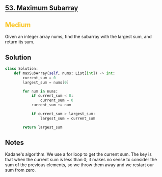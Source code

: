 ## [53. Maximum Subarray](https://leetcode.com/problems/maximum-subarray/)

<h2 style="color:#fac31d">Medium</h2>
Given an integer array nums, find the subarray with the largest sum, and return its sum.

## Solution
```python
class Solution:
    def maxSubArray(self, nums: List[int]) -> int:
        current_sum = 0
        largest_sum = nums[0]

        for num in nums:
            if current_sum < 0:
                current_sum = 0
            current_sum += num

            if current_sum > largest_sum:
                largest_sum = current_sum

        return largest_sum
```

## Notes
Kadane's algorithm. We use a for loop to get the current sum. The key is that when the current sum is less than 0, it makes no sense to consider the sum of the previous elements, so we throw them away and we restart our sum from zero.
